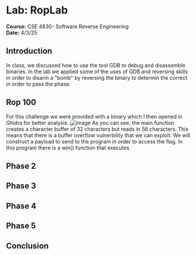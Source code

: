 # Lab: RopLab
**Course:** CSE 4830- Software Reverse Engineering  
**Date:** 4/3/25


## Introduction
In class, we discussed how to use the tool GDB to debug and disassemble binaries.
In the lab we applied some of the uses of GDB and reversing skills in order to 
disarm a "bomb" by reversing the binary to determin the correct in order to pass the phase. 

## Rop 100
For this challenge we were provided with a binary which I then opened in Ghidra for better analysis.
![image](https://github.com/user-attachments/assets/25784551-33a8-4c8f-a07d-75117cf21fb1)
As you can see, the main function creates a character buffer of 32 characters but reads in 56 characters. This means that there is a buffer overflow vulnerbility that we can exploit. We will construct a payload to send to the program in order to access the flag. In this program there is a win() function that executes 

## Phase 2


## Phase 3


## Phase 4

## Phase 5

## Conclusion
